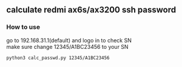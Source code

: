 ## calculate redmi ax6s/ax3200 ssh password  

### How to use
go to 192.168.31.1(default) and logo in to check SN  
make sure change 12345/A1BC23456 to your SN  
```ubuntu
python3 calc_passwd.py 12345/A1BC23456
```
